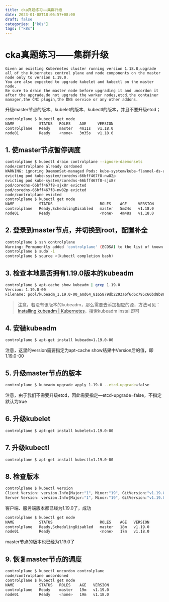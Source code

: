 ```yaml
---
title: cka真题练习——集群升级
date: 2023-01-08T18:06:57+08:00
draft: false
categories: ["k8s"]
tags: ["k8s"]
---
```


# cka真题练习——集群升级
```
Given an existing Kubernetes cluster running version 1.18.8,upgrade all of the Kubernetes control plane and node components on the master node only to version 1.19.0.
You are also expected to upgrade kubelet and kubectl on the master node.
Be sure to drain the master node before upgrading it and uncordon it after the upgrade.do not upgrade the worker nodes,etcd,the container manager,the CNI plugin,the DNS service or any other addons.
```

升级master节点的版本、kubelet的版本、kubectl的版本，并且不要升级etcd；

```sh
controlplane $ kubectl get node
NAME           STATUS   ROLES    AGE     VERSION
controlplane   Ready    master   4m11s   v1.18.0
node01         Ready    <none>   3m35s   v1.18.0
```

## 1. 使master节点暂停调度
```sh
controlplane $ kubectl drain controlplane --ignore-daemonsets
node/controlplane already cordoned
WARNING: ignoring DaemonSet-managed Pods: kube-system/kube-flannel-ds-amd64-2wnc7, kube-system/kube-proxy-f4q2q
evicting pod kube-system/coredns-66bff467f8-nw82p
evicting pod kube-system/coredns-66bff467f8-sjx8r
pod/coredns-66bff467f8-sjx8r evicted
pod/coredns-66bff467f8-nw82p evicted
node/controlplane evicted
controlplane $ kubectl get node
NAME           STATUS                     ROLES    AGE     VERSION
controlplane   Ready,SchedulingDisabled   master   5m24s   v1.18.0
node01         Ready                      <none>   4m48s   v1.18.0
```

## 2. 登录到master节点，并切换到root，配置补全
```sh
controlplane $ ssh controlplane
Warning: Permanently added 'controlplane' (ECDSA) to the list of known hosts.
controlplane $ sudo -i
controlplane $ source <(kubectl completion bash)
```

## 3. 检查本地是否拥有1.19.0版本的kubeadm
```sh
controlplane $ apt-cache show kubeadm | grep 1.19.0
Version: 1.19.0-00
Filename: pool/kubeadm_1.19.0-00_amd64_8165879db2293a6f6d6c795c66bd8b8949079c303ae73a1baa9ad93af97787a2.deb
```

> 注意，若没有该版本的kubeadm，那么需要去添加相应的源，方法可见：
> [Installing kubeadm | Kubernetes](https://kubernetes.io/docs/setup/production-environment/tools/kubeadm/install-kubeadm/#installing-kubeadm-kubelet-and-kubectl)，搜索kubeadm install即可

## 4. 安装kubeadm
```sh
controlplane $ apt-get install kubeadm=1.19.0-00
```
注意，这里的version需要指定为apt-cache show结果中Version后的值，即1.19.0-00

## 5. 升级master节点的版本
```sh
controlplane $ kubeadm upgrade apply 1.19.0 --etcd-upgrade=false
```
注意，由于我们不需要升级etcd，因此需要指定—etcd-upgrade=false，不指定默认为true

## 6. 升级kubelet
```sh
controlplane $ apt-get install kubelet=1.19.0-00
```

## 7. 升级kubectl
```sh
controlplane $ apt-get install kubectl=1.19.0-00
```

## 8. 检查版本
```sh
controlplane $ kubectl version
Client Version: version.Info{Major:"1", Minor:"19", GitVersion:"v1.19.0", GitCommit:"e19964183377d0ec2052d1f1fa930c4d7575bd50", GitTreeState:"clean", BuildDate:"2020-08-26T14:30:33Z", GoVersion:"go1.15", Compiler:"gc", Platform:"linux/amd64"}
Server Version: version.Info{Major:"1", Minor:"19", GitVersion:"v1.19.0", GitCommit:"e19964183377d0ec2052d1f1fa930c4d7575bd50", GitTreeState:"clean", BuildDate:"2020-08-26T14:23:04Z", GoVersion:"go1.15", Compiler:"gc", Platform:"linux/amd64"}
```
客户端、服务端版本都已经为1.19.0了，成功

```sh
controlplane $ kubectl get node
NAME           STATUS                     ROLES    AGE   VERSION
controlplane   Ready,SchedulingDisabled   master   18m   v1.19.0
node01         Ready                      <none>   17m   v1.18.0
```
master节点的版本也已经为1.19.0了

## 9. 恢复master节点的调度
```sh
controlplane $ kubectl uncordon controlplane
node/controlplane uncordoned
controlplane $ kubectl get node
NAME           STATUS   ROLES    AGE   VERSION
controlplane   Ready    master   19m   v1.19.0
node01         Ready    <none>   19m   v1.18.0
```
